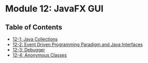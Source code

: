 # Module 12: JavaFX GUI

## Table of Contents

* [12-1: Java Collections](lec12-1.md)
* [12-2: Event Driven Programming Paradigm and Java Interfaces](lec12-2.md)
* [12-3: Debugger](lec12-3.md)
* [12-4: Anonymous Classes](lec12-4.md)
